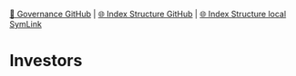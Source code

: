 [📁 Governance GitHub](/cerulean-circle-unlimited-2cu/governance.md) | [🌐 Index Structure GitHub](/cerulean-circle-unlimited-2cu/governance/investors.md) | [🌐 Index Structure local SymLink](./investors.entry.md)

# Investors
